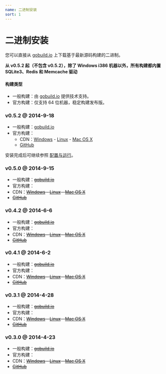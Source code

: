 ```yaml
---
name: 二进制安装
sort: 1
---
```


# 二进制安装

您可以直接从 [gobuild.io](http://gobuild.io/github.com/gogits/gogs) 上下载基于最新源码构建的二进制。

**从 v0.5.2 起（不包含 v0.5.2），除了 Windows i386 机器以外，所有构建都内置 SQLite3、Redis 和 Memcache 驱动**

#### 构建类型

- 一般构建：由 [gobuild.io](http://gobuild.io/github.com/gogits/gogs) 提供技术支持。
- 官方构建：仅支持 64 位机器，稳定构建发布版。

### v0.5.2 @ 2014-9-18

- 一般构建：[gobuild.io](http://gobuild.io/github.com/gogits/gogs?tag=tag:v0.5.2)
- 官方构建：
	- CDN：[Windows](http://gogs.dn.qbox.me/gogs_v0.5.2_windows_amd64.zip) - [Linux](http://gogs.dn.qbox.me/gogs_v0.5.2_linux_amd64.zip) - [Mac OS X](http://gogs.dn.qbox.me/gogs_v0.5.2_darwin_amd64.zip)
	- [GitHub](https://github.com/gogits/gogs/releases/tag/v0.5.2)

安装完成后可继续参照 [配置与运行](configuration_and_run.md)。

### v0.5.0 @ 2014-9-15

- 一般构建：~~[gobuild.io](http://gobuild.io/github.com/gogits/gogs?tag=tag:v0.5.0)~~
- 官方构建：
 - CDN：~~[Windows](http://gogs.dn.qbox.me/gogs_v0.5.0_windows_amd64.zip) - [Linux](http://gogs.dn.qbox.me/gogs_v0.5.0_linux_amd64.zip) - [Mac OS X](http://gogs.dn.qbox.me/gogs_v0.5.0_darwin_amd64.zip)~~
 - ~~[GitHub](https://github.com/gogits/gogs/releases/tag/v0.5.0)~~

### v0.4.2 @ 2014-6-6

- 一般构建：~~[gobuild.io](http://gobuild.io/github.com/gogits/gogs?tag=tag:v0.4.2)~~
- 官方构建：
 - CDN：~~[Windows](http://gogs.dn.qbox.me/gogs_v0.4.2_windows_amd64.zip) - [Linux](http://gogs.dn.qbox.me/gogs_v0.4.2_linux_amd64.zip) - [Mac OS X](http://gogs.dn.qbox.me/gogs_v0.4.2_darwin_amd64.zip)~~
 - ~~[GitHub](https://github.com/gogits/gogs/releases/tag/v0.4.2)~~

### v0.4.1 @ 2014-6-2

- 一般构建：~~[gobuild.io](http://gobuild.io/github.com/gogits/gogs?tag=tag:v0.4.1)~~
- 官方构建：
 - CDN：~~[Windows](http://gogs.dn.qbox.me/gogs_v0.4.1_windows_amd64.zip) - [Linux](http://gogs.dn.qbox.me/gogs_v0.4.1_linux_amd64.zip) - [Mac OS X](http://gogs.dn.qbox.me/gogs_v0.4.1_darwin_amd64.zip)~~
 - ~~[GitHub](https://github.com/gogits/gogs/releases/tag/v0.4.1)~~

### v0.3.1 @ 2014-4-28

- 一般构建：~~[gobuild.io](http://gobuild.io/github.com/gogits/gogs?tag=tag:v0.3.1)~~
- 官方构建：
 - CDN：~~[Windows](http://gogs.dn.qbox.me/gogs_v0.3.1_windows_amd64.zip) - [Linux](http://gogs.dn.qbox.me/gogs_v0.3.1_linux_amd64.zip) - [Mac OS X](http://gogs.dn.qbox.me/gogs_v0.3.1_darwin_amd64.zip)~~
 - ~~[GitHub](https://github.com/gogits/gogs/releases/tag/v0.3.1)~~

### v0.3.0 @ 2014-4-23

- 一般构建：~~[gobuild.io](http://gobuild.io/github.com/gogits/gogs?tag=tag:v0.3.0)~~
- 官方构建：
 - CDN：~~[Windows](http://gogs.dn.qbox.me/gogs_v0.3.0_windows_amd64.zip) - [Linux](http://gogs.dn.qbox.me/gogs_v0.3.0_linux_amd64.zip) - [Mac OS X](http://gogs.dn.qbox.me/gogs_v0.3.0_darwin_amd64.zip)~~
 - ~~[GitHub](https://github.com/gogits/gogs/releases/tag/v0.3.0)~~

